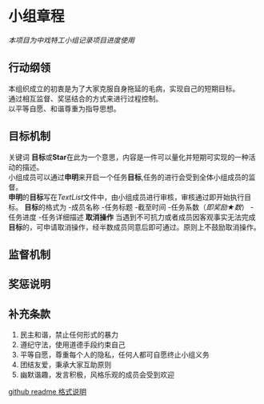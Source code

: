 # 小组章程
*本项目为中戏特工小组记录项目进度使用*    
 ## 行动纲领
   本组织成立的初衷是为了大家克服自身拖延的毛病，实现自己的短期目标。  
   通过相互监督、奖惩结合的方式来进行过程控制。  
   以平等自愿、和谐尊重为指导思想。
 ## 目标机制
   关键词 **目标**或**Star**在此为一个意思，内容是一件可以量化并短期可实现的一种活动的描述。  
   小组成员可以通过**申明**来开启一个任务**目标**,任务的进行会受到全体小组成员的监督。  
   **申明**的**目标**写在*TextList*文件中，由小组成员进行审核，审核通过即开始执行目标。
   **目标**的格式为 -成员名称 -任务标题 -截至时间 -任务系数（*即奖励★数*） -任务进度 -任务详细描述
   **取消操作** 当遇到不可抗力或者成员因客观事实无法完成**目标**的，可申请取消操作，经半数成员同意后即可通过。原则上不鼓励取消操作。
 ## 监督机制
 ## 奖惩说明
 ## 补充条款
   1. 民主和谐，禁止任何形式的暴力
   2. 遵纪守法，使用道德手段约束自己
   3. 平等自愿，尊重每个人的隐私，任何人都可自愿终止小组义务
   4. 团结友爱，秉承大家互助原则
   5. 幽默谐趣，发言积极，风格乐观的成员会受到欢迎


[github readme 格式说明](https://blog.csdn.net/FoundMe/article/details/89450254)
